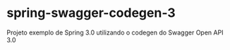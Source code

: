 # spring-swagger-codegen-3
Projeto exemplo de Spring 3.0 utilizando o codegen do Swagger Open API 3.0 
